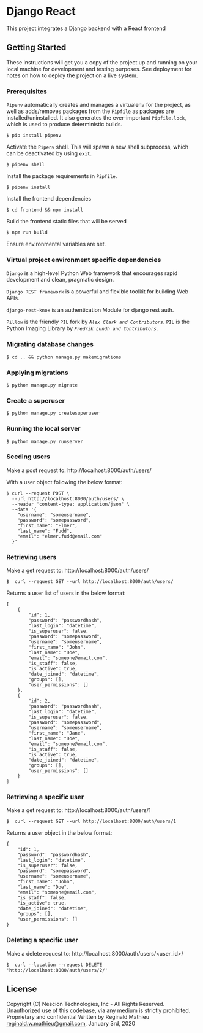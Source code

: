 # Django React

This project integrates a Django backend with a React frontend


## Getting Started

These instructions will get you a copy of the project up and running on your local machine for development and testing purposes. See deployment for notes on how to deploy the project on a live system.


### Prerequisites

`Pipenv` automatically creates and manages a virtualenv for the project, as
well as adds/removes packages from the `Pipfile` as packages are
installed/uninstalled. It also generates the ever-important
`Pipfile.lock`, which is used to produce deterministic builds.

```
$ pip install pipenv
```

Activate the `Pipenv` shell. This will spawn a new shell subprocess, which can be deactivated by using `exit`.

```
$ pipenv shell
```

Install the package requirements in `Pipfile`.

```
$ pipenv install
```

Install the frontend dependencies
```
$ cd frontend && npm install
```

Build the frontend static files that will be served
```
$ npm run build
```
Ensure environmental variables are set.


### Virtual project environment specific dependencies

`Django` is a high-level Python Web framework that encourages rapid development and clean, pragmatic design.

`Django REST framework` is a powerful and flexible toolkit for building Web APIs.

`django-rest-knox` is an authentication Module for django rest auth.

`Pillow` is the friendly `PIL` fork by _`Alex Clark and Contributors`_. `PIL` is the Python Imaging Library by _`Fredrik Lundh and Contributors`_.


### Migrating database changes

```
$ cd .. && python manage.py makemigrations
```


### Applying migrations

```
$ python manage.py migrate
```


### Create a superuser

````
$ python manage.py createsuperuser
````


### Running the local server

````
$ python manage.py runserver
````


### Seeding users

Make a post request to: http://localhost:8000/auth/users/

With a user object following the below format:
```
$ curl --request POST \
  --url http://localhost:8000/auth/users/ \
  --header 'content-type: application/json' \
  --data '{
    "username": "someusername",
    "password": "somepassword",
    "first_name": "Elmer",
    "last_name": "Fudd",
    "email": "elmer.fudd@email.com"
  }'
```


### Retrieving users

Make a get request to: http://localhost:8000/auth/users/

```
$  curl --request GET --url http://localhost:8000/auth/users/
```
Returns a user list of users in the below format:
```
[
    {
        "id": 1,
        "password": "passwordhash",
        "last_login": "datetime",
        "is_superuser": false,
        "password": "somepassword",
        "username": "someusername",
        "first_name": "John",
        "last_name": "Doe",
        "email": "someone@email.com",
        "is_staff": false,
        "is_active": true,
        "date_joined": "datetime",
        "groups": [],
        "user_permissions": []
    },
    {
        "id": 2,
        "password": "passwordhash",
        "last_login": "datetime",
        "is_superuser": false,
        "password": "somepassword",
        "username": "someusername",
        "first_name": "Jane",
        "last_name": "Doe",
        "email": "someone@email.com",
        "is_staff": false,
        "is_active": true,
        "date_joined": "datetime",
        "groups": [],
        "user_permissions": []
    }
]
```


### Retrieving a specific user

Make a get request to: http://localhost:8000/auth/users/1

```
$  curl --request GET --url http://localhost:8000/auth/users/1
```
Returns a user object in the below format:
```
{
    "id": 1,
    "password": "passwordhash",
    "last_login": "datetime",
    "is_superuser": false,
    "password": "somepassword",
    "username": "someusername",
    "first_name": "John",
    "last_name": "Doe",
    "email": "someone@email.com",
    "is_staff": false,
    "is_active": true,
    "date_joined": "datetime",
    "groups": [],
    "user_permissions": []
}
```


### Deleting a specific user

Make a delete request to: http://localhost:8000/auth/users/<user_id>/

```
$  curl --location --request DELETE 'http://localhost:8000/auth/users/2/'
```


## License

Copyright (C) Nescion Technologies, Inc - All Rights Reserved.
Unauthorized use of this codebase, via any medium is strictly prohibited.
Proprietary and confidential
Written by Reginald Mathieu <reginald.w.mathieu@gmail.com>, January 3rd, 2020
